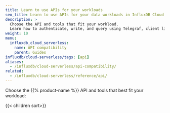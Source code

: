 ```yaml
---
title: Learn to use APIs for your workloads
seo_title: Learn to use APIs for your data workloads in InfluxDB Cloud Serverless
description: >
  Choose the API and tools that fit your workload.
  Learn how to authenticate, write, and query using Telegraf, client libraries, and HTTP clients.
weight: 10
menu:
  influxdb_cloud_serverless:
    name: API compatibility
    parent: Guides
influxdb/cloud-serverless/tags: [api]
aliases:
  - /influxdb/cloud-serverless/api-compatibility/
related:
  - /influxdb/cloud-serverless/reference/api/
---
```


Choose the {{% product-name %}} API and tools that best fit your workload:

{{< children sort>}}